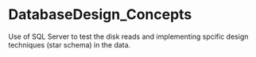 # DatabaseDesign_Concepts

Use of SQL Server to test the disk reads and implementing spcific design techniques (star schema) in the data.
